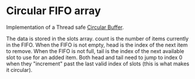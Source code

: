 # Circular FIFO array

Implementation of a Thread safe [Circular Buffer](https://en.wikipedia.org/wiki/Circular_buffer).

The data is stored in the slots array. count is the number of items currently in the FIFO. When the FIFO is not empty, head is the index of the next item to remove. When the FIFO is not full, tail is the index of the next available slot to use for an added item. Both head and tail need to jump to index 0  when they "increment" past the last valid index of slots (this is what makes it circular).
